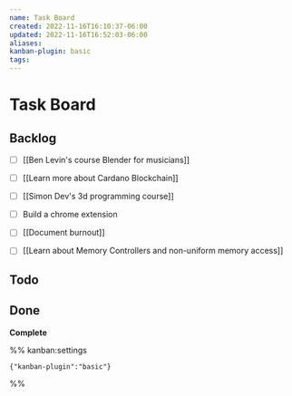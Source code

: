 ```yaml
---
name: Task Board
created: 2022-11-16T16:10:37-06:00
updated: 2022-11-16T16:52:03-06:00
aliases: 
kanban-plugin: basic
tags: 
---
```

# Task Board

## Backlog

- [ ] [[Ben Levin's course  Blender for musicians]]
- [ ] [[Learn more about Cardano Blockchain]]
- [ ] [[Simon Dev's 3d programming course]]
- [ ] Build a chrome extension
- [ ] [[Document burnout]]
- [ ] [[Learn about Memory Controllers and non-uniform memory access]]


## Todo



## Done

**Complete**




%% kanban:settings
```
{"kanban-plugin":"basic"}
```
%%